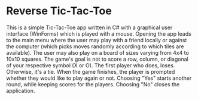 # Reverse Tic-Tac-Toe

This is a simple Tic-Tac-Toe app written in C# with a graphical user interface (WinForms) which is played with a mouse.
Opening the app leads to the main menu where the user may play with a friend locally or against the computer (which picks moves randomly according to which tiles are available).
The user may also play on a board of sizes varying from 4x4 to 10x10 squares.
The game's goal is not to score a row, column, or diagonal of your respective symbol (X or O). The first player who does, loses. Otherwise, it's a tie.
When the game finishes, the player is prompted whether they would like to play again or not. Choosing "Yes" starts another round, while keeping scores for the players.
Choosing "No" closes the application.
